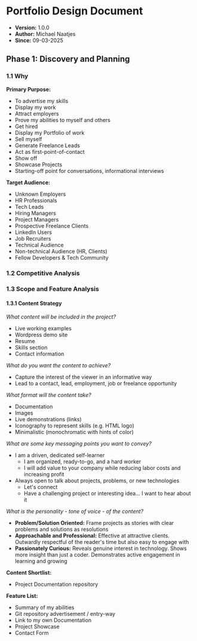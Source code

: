 # Portfolio Design Document

- **Version:** 1.0.0
- **Author:** Michael Naatjes
- **Since:** 09-03-2025

## Phase 1: Discovery and Planning

### 1.1 Why

**Primary Purpose:** 
- To advertise my skills
- Display my work
- Attract employers
- Prove my abilities to myself and others
- Get hired
- Display my Portfolio of work
- Sell myself
- Generate Freelance Leads
- Act as first-point-of-contact
- Show off
- Showcase Projects
- Starting-off point for conversations, informational interviews


**Target Audience:**
- Unknown Employers
- HR Professionals
- Tech Leads
- Hiring Managers
- Project Managers
- Prospective Freelance Clients
- LinkedIn Users
- Job Recruiters
- Technical Audience
- Non-technical Audience (HR, Clients)
- Fellow Developers & Tech Community

### 1.2 Competitive Analysis

### 1.3 Scope and Feature Analysis

#### 1.3.1 Content Strategy

*What content will be included in the project?*

- Live working examples
- Wordpress demo site
- Resume
- Skills section
- Contact information

*What do you want the content to achieve?*

- Capture the interest of the viewer in an informative way
- Lead to a contact, lead, employment, job or freelance opportunity

*What format will the content take?*

- Documentation
- Images
- Live demonstrations (links)
- Iconography to represent skills (e.g. HTML logo)
- Minimalistic (monochromatic with hints of color)

*What are some key messaging points you want to convey?*

- I am a driven, dedicated self-learner
	- I am organized, ready-to-go, and a hard worker
	- I will add value to your company while reducing labor costs and increasing profit
- Always open to talk about projects, problems, or new technologies
	- Let's connect
	- Have a challenging project or interesting idea... I want to hear about it

*What is the personality - tone of voice - of the content?*

- **Problem/Solution Oriented:** Frame projects as stories with clear problems and solutions as resolutions
- **Approachable and Professional:** Effective at attractive clients. Outwardly respectful of the reader's time but also easy to engage with
- **Passionately Curious:** Reveals genuine interest in technology. Shows more insight than just a coder. Demonstrates active engagement in learning and growing

**Content Shortlist:**
- Project Documentation repository


**Feature List:**
- Summary of my abilities
- Git repository advertisement / entry-way
- Link to my own Documentation
- Project Showcase
- Contact Form
